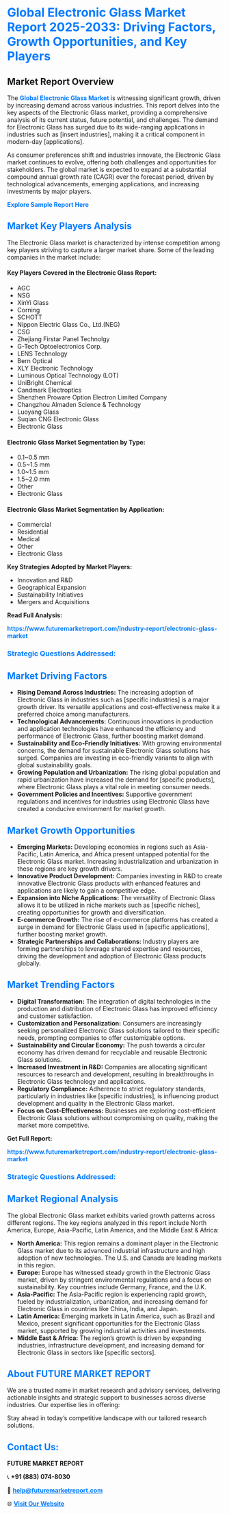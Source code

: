 <h1 style="color: #007BFF;">Global Electronic Glass Market Report 2025-2033: Driving Factors, Growth Opportunities, and Key Players</h1>

<section id="overview">
<h2>Market Report Overview</h2>
<p>The <a href="https://www.futuremarketreport.com/industry-report/electronic-glass-market" style="color: #007BFF; text-decoration: none;"><strong>Global Electronic Glass Market</strong></a> is witnessing significant growth, driven by increasing demand across various industries. This report delves into the key aspects of the Electronic Glass market, providing a comprehensive analysis of its current status, future potential, and challenges. The demand for Electronic Glass has surged due to its wide-ranging applications in industries such as [insert industries], making it a critical component in modern-day [applications].</p>
<p>As consumer preferences shift and industries innovate, the Electronic Glass market continues to evolve, offering both challenges and opportunities for stakeholders. The global market is expected to expand at a substantial compound annual growth rate (CAGR) over the forecast period, driven by technological advancements, emerging applications, and increasing investments by major players.</p>
</section>

<section id="overview">
<p><a href="https://www.futuremarketreport.com/request-sample/reportId=102325" style="color: #007BFF; text-decoration: none;"><strong>Explore Sample Report Here</strong></a></p>
</section>

<section id="key-players">
<h2 style="color: #007BFF;">Market Key Players Analysis</h2>
<p>The Electronic Glass market is characterized by intense competition among key players striving to capture a larger market share. Some of the leading companies in the market include:</p>
<h4>Key Players Covered in the Electronic Glass Report:</h4>
<ul><li>AGC</li><li>NSG</li><li>XinYi Glass</li><li>Corning</li><li>SCHOTT</li><li>Nippon Electric Glass Co., Ltd.(NEG)</li><li>CSG</li><li>Zhejiang Firstar Panel Technolgy</li><li>G-Tech Optoelectronics Corp.</li><li>LENS Technology</li><li>Bern Optical</li><li>XLY Electronic Technology</li><li>Luminous Optical Technology (LOT)</li><li>UniBright Chemical</li><li>Candmark Electroptics</li><li>Shenzhen Proware Option Electron Limited Company</li><li>Changzhou Almaden Science &amp; Technology</li><li>Luoyang Glass</li><li>Suqian CNG Electronic Glass</li><li>Electronic Glass</li></ul>
<h4>Electronic Glass Market Segmentation by Type:</h4>
<ul><li>0.1~0.5 mm</li><li>0.5~1.5 mm</li><li>1.0~1.5 mm</li><li>1.5~2.0 mm</li><li>Other</li><li>Electronic Glass</li></ul>

<h4>Electronic Glass Market Segmentation by Application:</h4>
<ul><li>Commercial</li><li>Residential</li><li>Medical</li><li>Other</li><li>Electronic Glass</li></ul>
<p><strong>Key Strategies Adopted by Market Players:</strong></p>
<ul>
<li>Innovation and R&D</li>
<li>Geographical Expansion</li>
<li>Sustainability Initiatives</li>
<li>Mergers and Acquisitions</li>
</ul>
</section>

<section>
<p><strong>Read Full Analysis: </strong></p><a href="https://www.futuremarketreport.com/industry-report/electronic-glass-market" style="color: #007BFF; text-decoration: none;"><strong>https://www.futuremarketreport.com/industry-report/electronic-glass-market</strong></a>
<h3 style="color: #007BFF;">Strategic Questions Addressed:</h3>
</section>

<section id="driving-factors">
<h2 style="color: #007BFF;">Market Driving Factors</h2>
<ul>
<li><strong>Rising Demand Across Industries:</strong> The increasing adoption of Electronic Glass in industries such as [specific industries] is a major growth driver. Its versatile applications and cost-effectiveness make it a preferred choice among manufacturers.</li>
<li><strong>Technological Advancements:</strong> Continuous innovations in production and application technologies have enhanced the efficiency and performance of Electronic Glass, further boosting market demand.</li>
<li><strong>Sustainability and Eco-Friendly Initiatives:</strong> With growing environmental concerns, the demand for sustainable Electronic Glass solutions has surged. Companies are investing in eco-friendly variants to align with global sustainability goals.</li>
<li><strong>Growing Population and Urbanization:</strong> The rising global population and rapid urbanization have increased the demand for [specific products], where Electronic Glass plays a vital role in meeting consumer needs.</li>
<li><strong>Government Policies and Incentives:</strong> Supportive government regulations and incentives for industries using Electronic Glass have created a conducive environment for market growth.</li>
</ul>
</section>

<section id="growth-opportunities">
<h2 style="color: #007BFF;">Market Growth Opportunities</h2>
<ul>
<li><strong>Emerging Markets:</strong> Developing economies in regions such as Asia-Pacific, Latin America, and Africa present untapped potential for the Electronic Glass market. Increasing industrialization and urbanization in these regions are key growth drivers.</li>
<li><strong>Innovative Product Development:</strong> Companies investing in R&D to create innovative Electronic Glass products with enhanced features and applications are likely to gain a competitive edge.</li>
<li><strong>Expansion into Niche Applications:</strong> The versatility of Electronic Glass allows it to be utilized in niche markets such as [specific niches], creating opportunities for growth and diversification.</li>
<li><strong>E-commerce Growth:</strong> The rise of e-commerce platforms has created a surge in demand for Electronic Glass used in [specific applications], further boosting market growth.</li>
<li><strong>Strategic Partnerships and Collaborations:</strong> Industry players are forming partnerships to leverage shared expertise and resources, driving the development and adoption of Electronic Glass products globally.</li>
</ul>
</section>

<section id="trending-factors">
<h2 style="color: #007BFF;">Market Trending Factors</h2>
<ul>
<li><strong>Digital Transformation:</strong> The integration of digital technologies in the production and distribution of Electronic Glass has improved efficiency and customer satisfaction.</li>
<li><strong>Customization and Personalization:</strong> Consumers are increasingly seeking personalized Electronic Glass solutions tailored to their specific needs, prompting companies to offer customizable options.</li>
<li><strong>Sustainability and Circular Economy:</strong> The push towards a circular economy has driven demand for recyclable and reusable Electronic Glass solutions.</li>
<li><strong>Increased Investment in R&D:</strong> Companies are allocating significant resources to research and development, resulting in breakthroughs in Electronic Glass technology and applications.</li>
<li><strong>Regulatory Compliance:</strong> Adherence to strict regulatory standards, particularly in industries like [specific industries], is influencing product development and quality in the Electronic Glass market.</li>
<li><strong>Focus on Cost-Effectiveness:</strong> Businesses are exploring cost-efficient Electronic Glass solutions without compromising on quality, making the market more competitive.</li>
</ul>
</section>

<section>
<p><strong>Get Full Report: </strong></p><a href="https://www.futuremarketreport.com/industry-report/electronic-glass-market" style="color: #007BFF; text-decoration: none;"><strong>https://www.futuremarketreport.com/industry-report/electronic-glass-market</strong></a>
<h3 style="color: #007BFF;">Strategic Questions Addressed:</h3>
</section>


<section id="regional-analysis">
<h2 style="color: #007BFF;">Market Regional Analysis</h2>
<p>The global Electronic Glass market exhibits varied growth patterns across different regions. The key regions analyzed in this report include North America, Europe, Asia-Pacific, Latin America, and the Middle East & Africa:</p>
<ul>
<li><strong>North America:</strong> This region remains a dominant player in the Electronic Glass market due to its advanced industrial infrastructure and high adoption of new technologies. The U.S. and Canada are leading markets in this region.</li>
<li><strong>Europe:</strong> Europe has witnessed steady growth in the Electronic Glass market, driven by stringent environmental regulations and a focus on sustainability. Key countries include Germany, France, and the U.K.</li>
<li><strong>Asia-Pacific:</strong> The Asia-Pacific region is experiencing rapid growth, fueled by industrialization, urbanization, and increasing demand for Electronic Glass in countries like China, India, and Japan.</li>
<li><strong>Latin America:</strong> Emerging markets in Latin America, such as Brazil and Mexico, present significant opportunities for the Electronic Glass market, supported by growing industrial activities and investments.</li>
<li><strong>Middle East & Africa:</strong> The region’s growth is driven by expanding industries, infrastructure development, and increasing demand for Electronic Glass in sectors like [specific sectors].</li>
</ul>
</section>

<footer>
<h2 style="color: #007BFF;">About FUTURE MARKET REPORT</h2>
<p>We are a trusted name in market research and advisory services, delivering actionable insights and strategic support to businesses across diverse industries. Our expertise lies in offering:</p>

<p>Stay ahead in today’s competitive landscape with our tailored research solutions.</p>

<h2 style="color: #007BFF;">Contact Us:</h2>
<p><strong>FUTURE MARKET REPORT</strong></p>
<p>📞 <strong>+91 (883) 074-8030</strong></p>
<p>📧 <strong><a href="mailto:help@futuremarketreport.com" style="color: #007BFF;">help@futuremarketreport.com</a></strong></p>
<p>🌐 <strong><a href="https://www.futuremarketreport.com/" style="color: #007BFF;">Visit Our Website</a></strong></p>
</footer>